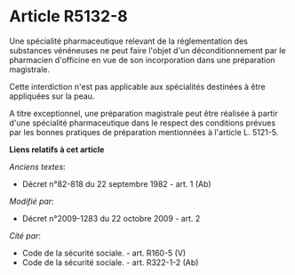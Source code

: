 # Article R5132-8

Une spécialité pharmaceutique relevant de la réglementation des substances vénéneuses ne peut faire l'objet d'un
déconditionnement par le pharmacien d'officine en vue de son incorporation dans une préparation magistrale.

Cette interdiction n'est pas applicable aux spécialités destinées à être appliquées sur la peau.

A titre exceptionnel, une préparation magistrale peut être réalisée à partir d'une spécialité pharmaceutique dans le respect
des conditions prévues par les bonnes pratiques de préparation mentionnées à l'article L. 5121-5.

**Liens relatifs à cet article**

_Anciens textes_:

  - Décret n°82-818 du 22 septembre 1982 - art. 1 (Ab)

_Modifié par_:

  - Décret n°2009-1283 du 22 octobre 2009 - art. 2

_Cité par_:

  - Code de la sécurité sociale. - art. R160-5 (V)
  - Code de la sécurité sociale. - art. R322-1-2 (Ab)
